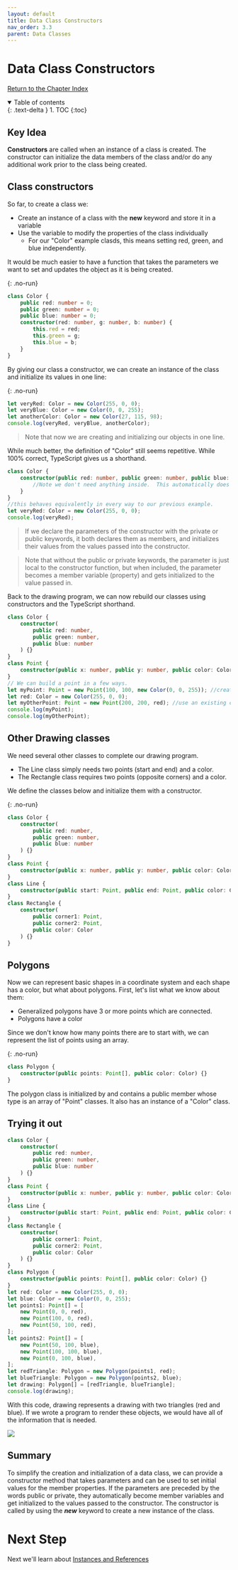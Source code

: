 ```yaml
---
layout: default
title: Data Class Constructors
nav_order: 3.3
parent: Data Classes
---
```


# Data Class Constructors

[Return to the Chapter Index](index.md)

<details open markdown="block">
  <summary>
    Table of contents
  </summary>
  {: .text-delta }
1. TOC
{:toc}
</details>

## Key Idea

**Constructors** are called when an instance of a class is created.  The constructor can initialize the data members of the class and/or do any additional work prior to the class being created.

## Class constructors

So far, to create a class we:

-   Create an instance of a class with the **new** keyword and store it in a variable
-   Use the variable to modify the properties of the class individually
    -   For our "Color" example clasds, this means setting red, green, and blue independently.

It would be much easier to have a function that takes the parameters we want to set and updates the object as it is being created.

{: .no-run}

```typescript
class Color {
    public red: number = 0;
    public green: number = 0;
    public blue: number = 0;
    constructor(red: number, g: number, b: number) {
        this.red = red;
        this.green = g;
        this.blue = b;
    }
}
```

By giving our class a constructor, we can create an instance of the class and initialize its values in one line:

{: .no-run}

```typescript
let veryRed: Color = new Color(255, 0, 0);
let veryBlue: Color = new Color(0, 0, 255);
let anotherColor: Color = new Color(27, 115, 98);
console.log(veryRed, veryBlue, anotherColor);
```

> Note that now we are creating and initializing our objects in one line.

While much better, the definition of "Color" still seems repetitive. While 100% correct, TypeScript gives us a shorthand.

```typescript
class Color {
    constructor(public red: number, public green: number, public blue: number) {
        //Note we don't need anything inside.  This automatically does everything.
    }
}
//this behaves equivalently in every way to our previous example.
let veryRed: Color = new Color(255, 0, 0);
console.log(veryRed);
```

> If we declare the parameters of the constructor with the private or public keywords, it both declares them as members, and initializes their values from the values passed into the constructor.

> Note that without the public or private keywords, the parameter is just local to the constructor function, but when included, the parameter becomes a member variable (property) and gets initialized to the value passed in.

Back to the drawing program, we can now rebuild our classes using constructors and the TypeScript shorthand.

```typescript
class Color {
    constructor(
        public red: number,
        public green: number,
        public blue: number
    ) {}
}
class Point {
    constructor(public x: number, public y: number, public color: Color) {}
}
// We can build a point in a few ways.
let myPoint: Point = new Point(100, 100, new Color(0, 0, 255)); //create color on the fly
let red: Color = new Color(255, 0, 0);
let myOtherPoint: Point = new Point(200, 200, red); //use an existing color object
console.log(myPoint);
console.log(myOtherPoint);
```

## Other Drawing classes

We need several other classes to complete our drawing program.  

- The Line class simply needs two points (start and end) and a color. 
- The Rectangle class requires two points (opposite corners) and a color.

We define the classes below and initialize them with a constructor.

{: .no-run}

```typescript
class Color {
    constructor(
        public red: number,
        public green: number,
        public blue: number
    ) {}
}
class Point {
    constructor(public x: number, public y: number, public color: Color) {}
}
class Line {
    constructor(public start: Point, public end: Point, public color: Color) {}
}
class Rectangle {
    constructor(
        public corner1: Point,
        public corner2: Point,
        public color: Color
    ) {}
}
```

## Polygons

Now we can represent basic shapes in a coordinate system and each shape has a color, but what about polygons. First, let's list what we know about them:

-   Generalized polygons have 3 or more points which are connected.
-   Polygons have a color

Since we don't know how many points there are to start with, we can represent the list of points using an array.

{: .no-run}

```typescript
class Polygon {
    constructor(public points: Point[], public color: Color) {}
}
```

The polygon class is initialized by and contains a public member whose type is an array of "Point" classes. It also has an instance of a "Color" class.

## Trying it out

```typescript
class Color {
    constructor(
        public red: number,
        public green: number,
        public blue: number
    ) {}
}
class Point {
    constructor(public x: number, public y: number, public color: Color) {}
}
class Line {
    constructor(public start: Point, public end: Point, public color: Color) {}
}
class Rectangle {
    constructor(
        public corner1: Point,
        public corner2: Point,
        public color: Color
    ) {}
}
class Polygon {
    constructor(public points: Point[], public color: Color) {}
}
let red: Color = new Color(255, 0, 0);
let blue: Color = new Color(0, 0, 255);
let points1: Point[] = [
    new Point(0, 0, red),
    new Point(100, 0, red),
    new Point(50, 100, red),
];
let points2: Point[] = [
    new Point(50, 100, blue),
    new Point(100, 100, blue),
    new Point(0, 100, blue),
];
let redTriangle: Polygon = new Polygon(points1, red);
let blueTriangle: Polygon = new Polygon(points2, blue);
let drawing: Polygon[] = [redTriangle, blueTriangle];
console.log(drawing);
```

With this code, drawing represents a drawing with two triangles (red and blue). If we wrote a program to render these objects, we would have all of the information that is needed.

![](../../assets/images/drawing_1.jpg)

## Summary

To simplify the creation and initialization of a data class, we can provide a constructor method that takes parameters and can be used to set initial values for the member properties. If the parameters are preceded by the words public or private, they automatically become member variables and get initialized to the values passed to the constructor. The constructor is called by using the **_new_** keyword to create a new instance of the class.

# Next Step

Next we'll learn about [Instances and References](references.md)
